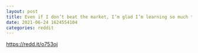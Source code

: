 ```yaml
--- 
layout: post 
title: Even if I don’t beat the market, I’m glad I’m learning so much through #ThetaGang 
date: 2021-06-24 1624554104 
categories: reddit 
--- 
```

https://redd.it/o753oj